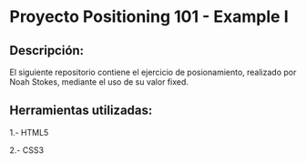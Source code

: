 # Proyecto Positioning 101 - Example I

## Descripción:

El siguiente repositorio contiene el ejercicio de posionamiento, realizado por Noah Stokes, mediante el uso de su valor fixed.

## Herramientas utilizadas:

1.- HTML5

2.- CSS3
